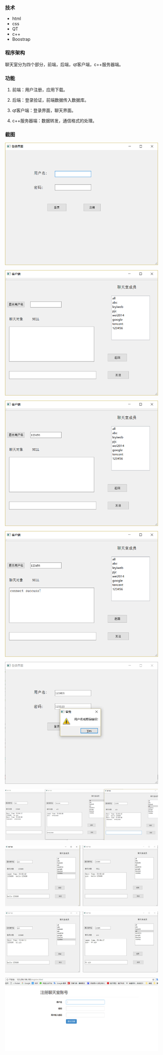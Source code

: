### 技术
- html
- css
- QT
- c++
- Boostrap

### 程序架构

聊天室分为四个部分，前端，后端，qt客户端，c++服务器端。

### 功能

1. 前端：用户注册，应用下载。

2. 后端：登录验证，前端数据传入数据库。

3. qt客户端：登录界面，聊天界面。

4. c++服务器端：数据转发，通信格式的处理。

### 截图

![登录](https://raw.githubusercontent.com/stevenling/chat-room/master/src/login.png)

![聊天界面](https://raw.githubusercontent.com/stevenling/chat-room/master/src/chat.png)

![显示用户名](https://raw.githubusercontent.com/stevenling/chat-room/master/src/displayUsername.png)

![连接服务器](https://raw.githubusercontent.com/stevenling/chat-room/master/src/connectServer.png)

![登录失败](https://github.com/stevenling/chat-room/blob/master/src/loginError.png)

![群发](https://raw.githubusercontent.com/stevenling/chat-room/master/src/massMessage.png)

![一对一通信1](https://raw.githubusercontent.com/stevenling/chat-room/master/src/oneToOne%20Communication1.jpg)

![一对一通信2](https://raw.githubusercontent.com/stevenling/chat-room/master/src/oneToOneCommunication2.jpg)

![注册](https://github.com/stevenling/chat-room/blob/master/src/regeister.png)
